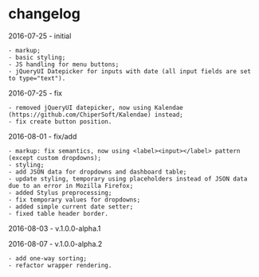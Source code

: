 # changelog
  2016-07-25 - initial
  
    - markup;
    - basic styling;
    - JS handling for menu buttons;
    - jQueryUI Datepicker for inputs with date (all input fields are set to type="text").
  
  2016-07-25 - fix

    - removed jQueryUI datepicker, now using Kalendae (https://github.com/ChiperSoft/Kalendae) instead;
    - fix create button position.

  2016-08-01 - fix/add

    - markup: fix semantics, now using <label><input></label> pattern (except custom dropdowns);
    - styling;
    - add JSON data for dropdowns and dashboard table;
    - update styling, temporary using placeholders instead of JSON data due to an error in Mozilla Firefox;
    - added Stylus preprocessing;
    - fix temporary values for dropdowns;
    - added simple current date setter;
    - fixed table header border.

  2016-08-03 - v.1.0.0-alpha.1

  2016-08-07 - v.1.0.0-alpha.2

    - add one-way sorting;
    - refactor wrapper rendering.